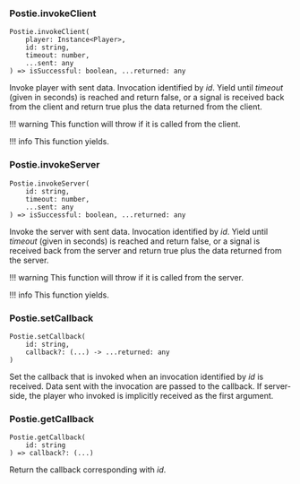 ### Postie.invokeClient
```
Postie.invokeClient(
	player: Instance<Player>,
	id: string,
	timeout: number,
	...sent: any
) => isSuccessful: boolean, ...returned: any
```

Invoke player with sent data. Invocation identified by *id*. Yield until *timeout* (given in seconds) is reached and return false, or a signal is received back from the client and return true plus the data returned from the client.

!!! warning
	This function will throw if it is called from the client.

!!! info
	This function yields.

### Postie.invokeServer
```
Postie.invokeServer(
	id: string,
	timeout: number,
	...sent: any
) => isSuccessful: boolean, ...returned: any
```

Invoke the server with sent data. Invocation identified by *id*. Yield until *timeout* (given in seconds) is reached and return false, or a signal is received back from the server and return true plus the data returned from the server.

!!! warning
	This function will throw if it is called from the server.

!!! info
	This function yields.

### Postie.setCallback
```
Postie.setCallback(
	id: string,
	callback?: (...) -> ...returned: any
)
```

Set the callback that is invoked when an invocation identified by *id* is received. Data sent with the invocation are passed to the callback. If server-side, the player who invoked is implicitly received as the first argument.

### Postie.getCallback
```
Postie.getCallback(
	id: string
) => callback?: (...)
```

Return the callback corresponding with *id*.
